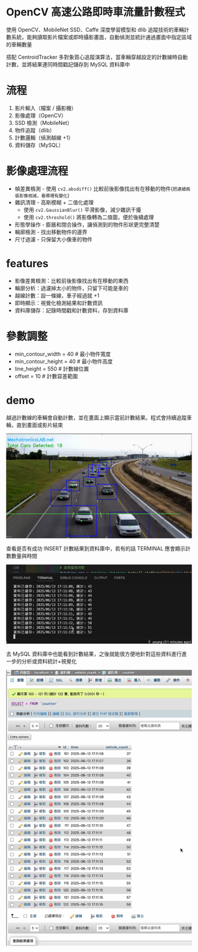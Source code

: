 # OpenCV 高速公路即時車流量計數程式

使用 OpenCV、MobileNet SSD、Caffe 深度學習模型和 dlib 追蹤技術的車輛計數系統，能夠讀取影片檔案或即時攝影畫面，自動偵測並統計通過畫面中指定區域的車輛數量

搭配 CentroidTracker 多對象質心追蹤演算法，當車輛穿越設定的計數線時自動計數，並將結果連同時間戳記儲存到 MySQL 資料庫中

# 流程

1. 影片輸入（檔案 / 攝影機）
2. 影像處理（OpenCV）
3. SSD 檢測（MobileNet）
4. 物件追蹤（dlib）
5. 計數邏輯（偵測越線 +1）
6. 資料儲存（MySQL）

# 影像處理流程

- 幀差異檢測 - 使用 `cv2.absdiff()` 比較前後影像找出有在移動的物件(`把連續兩張影像相減，看哪裡有變化`)
- 雜訊清理 - 高斯模糊 + 二值化處理
  - 使用 `cv2.GaussianBlur()` 平滑影像，減少雜訊干擾
  - 使用 `cv2.threshold()` 將影像轉為二值圖，便於後續處理
- 形態學操作 - 膨脹和閉合操作，讓偵測到的物件形狀更完整清楚
- 輪廓檢測 - 找出移動物件的邊界
- 尺寸過濾 - 只保留大小像車的物件

# features

- 影像差異檢測：比較前後影像找出有在移動的東西
- 輪廓分析：過濾掉太小的物件，只留下可能是車的
- 越線計數：設一條線，車子經過就 +1
- 即時顯示：視覺化檢測結果和計數資訊
- 資料庫儲存：記錄時間戳和計數資料，存到資料庫

# 參數調整

- min_contour_width = 40 # 最小物件寬度
- min_contour_height = 40 # 最小物件高度
- line_height = 550 # 計數線位置
- offset = 10 # 計數容差範圍


# demo

越過計數線的車輛會自動計數，並在畫面上顯示當前計數結果。程式會持續追蹤車輛，直到畫面或影片結束

![demo](https://github.com/youngOman/openCV-vehicle-counter/blob/main/images/count_result.png)

查看是否有成功 INSERT 計數結果到資料庫中，若有的話 TERMINAL 應會顯示計數數量與時間

![demo](https://github.com/youngOman/openCV-vehicle-counter/blob/main/images/cmd_insert_message.png)

去 MySQL 資料庫中也能看到計數結果，之後就能很方便地針對這些資料進行進一步的分析或資料統計+視覺化

![demo](https://github.com/youngOman/openCV-vehicle-counter/blob/main/images/mysql.png)

